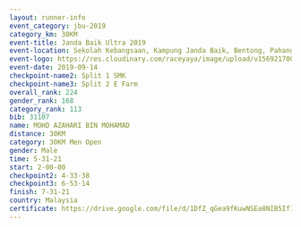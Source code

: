 ```yaml
---
layout: runner-info 
event_category: jbu-2019 
category_km: 30KM 
event-title: Janda Baik Ultra 2019
event-location: Sekolah Kebangsaan, Kampung Janda Baik, Bentong, Pahang, Malaysia 
event-logo: https://res.cloudinary.com/raceyaya/image/upload/v1569217009/logo/janda-baik_vch1pc.jpg 
event-date: 2019-09-14 
checkpoint-name2: Split 1 SMK 
checkpoint-name3: Split 2 E Farm 
overall_rank: 224
gender_rank: 168
category_rank: 113
bib: 31107
name: MOHD AZAHARI BIN MOHAMAD
distance: 30KM
category: 30KM Men Open
gender: Male
time: 5-31-21
start: 2-00-00
checkpoint2: 4-33-38
checkpoint3: 6-53-14
finish: 7-31-21
country: Malaysia
certificate: https://drive.google.com/file/d/1DfZ_qGea9fKuwNSEa8NIB5If1oaRKog_/view?usp=sharing
---
```

